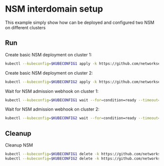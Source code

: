 # NSM interdomain setup


This example simply show how can be deployed and configured two NSM on different clusters

## Run

Create basic NSM deployment on cluster 1:

```bash
kubectl --kubeconfig=$KUBECONFIG1 apply -k https://github.com/networkservicemesh/deployments-k8s/examples/interdomain/nsm/cluster1?ref=24bdba8e3bb2d4c3c79dddb73fad128597d91089
```

Create basic NSM deployment on cluster 2:

```bash
kubectl --kubeconfig=$KUBECONFIG2 apply -k https://github.com/networkservicemesh/deployments-k8s/examples/interdomain/nsm/cluster2?ref=24bdba8e3bb2d4c3c79dddb73fad128597d91089
```

Wait for NSM admission webhook on cluster 1:

```bash
kubectl --kubeconfig=$KUBECONFIG1 wait --for=condition=ready --timeout=1m pod -n nsm-system -l app=admission-webhook-k8s
```

Wait for NSM admission webhook on cluster 2:

```bash
kubectl --kubeconfig=$KUBECONFIG2 wait --for=condition=ready --timeout=1m pod -n nsm-system -l app=admission-webhook-k8s
```

## Cleanup

Cleanup NSM
```bash
kubectl --kubeconfig=$KUBECONFIG1 delete -k https://github.com/networkservicemesh/deployments-k8s/examples/interdomain/nsm/cluster1?ref=24bdba8e3bb2d4c3c79dddb73fad128597d91089
kubectl --kubeconfig=$KUBECONFIG2 delete -k https://github.com/networkservicemesh/deployments-k8s/examples/interdomain/nsm/cluster2?ref=24bdba8e3bb2d4c3c79dddb73fad128597d91089
```
